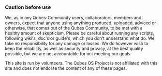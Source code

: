 ### Caution before use ###

We, as in any Qubes-Community users, collaborators, members and owners, expect that anyone using anything produced, uploaded, adviced or otherwise, that comes out of the Qubes Community, to be met with a healthy amount of skepticism. Please be careful about running any scripts, following wiki's, doc's or guide's, which you don't understand what do. We take no responsibility for any damage or losses. We do however wish to keep the reliability, as well as security and privacy, at the best quality possible, but we are not accountable for not meeting our goals.

This site is run by volunteers. The Qubes OS Project is not affiliated with this site and does not endorse the content of any of these pages.

